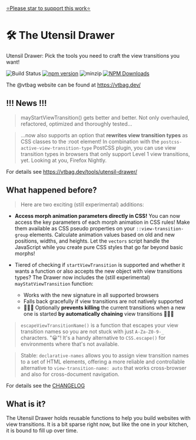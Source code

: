 [⭐️Please star to support this work⭐️](https://github.com/vtbag/utensil-drawer)

# 🛠 The Utensil Drawer

Utensil Drawer: Pick the tools you need to craft the view transitions you want!

![Build Status](https://github.com/vtbag/utensil-drawer/actions/workflows/run-build.yml/badge.svg)
[![npm version](https://img.shields.io/npm/v/@vtbag/utensil-drawer/latest)](https://www.npmjs.com/package/@vtbag/utensil-drawer)
![minzip](https://badgen.net/bundlephobia/minzip/@vtbag/utensil-drawer)
[![NPM Downloads](https://img.shields.io/npm/dw/@vtbag/utensil-drawer)](https://www.npmjs.com/package/@vtbag/utensil-drawer)

The @vtbag website can be found at https://vtbag.dev/

## !!! News !!!

> mayStartViewTransition() gets better and better. Not only overhauled, refactored, optimized and thoroughly tested...

> ...now also supports an option that **rewrites view transition types** as CSS classes to the :root element! In combination with the `postcss-active-view-transition-type` PostCSS plugin, you can use view transition types in browsers that only support Level 1 view transitions, yet. Looking at you, Firefox Nightly. 

For details see https://vtbag.dev/tools/utensil-drawer/

## What happened before?

> Here are two exciting (still experimental) additions:

* **Access morph animation parameters directly in CSS!**
You can now access the key parameters of each morph animation in CSS rules! Make them available as CSS pseudo properties on your `::view-transition-group` elements. Calculate animation values based on old and new positions, widths, and heights. Let the `vectors` script handle the JavaScript while you create pure CSS styles that go far beyond basic morphs!


* Tiered of checking if `startViewTransition` is supported and whether it wants a function or also accepts the new object with view transitions types? The Drawer now includes the (still experimental) `mayStatViewTransition` function:
    * Works with the new signature in all supported browsers
    * Falls back gracefully if view transitions are not  natively supported
    * 🥁🥁🥁 Optionally **prevents killing** the current transitions when a new one is started **by automatically chaining** view transitions 🥁🥁🥁


> `escapeViewTransitionName()` is a function that escapes your view transition names so you are not stuck with just `A-Za-Z0-9-_` characters. "😀"! It's a handy alternative to `CSS.escape()` for environments where that's not available.

> Stable: `declarative-names` allows you to assign view transition names to a set of HTML elements, offering a more reliable and controllable alternative to `view-transition-name: auto` that works cross-browser and also for cross-document navigation.

For details see the [CHANGELOG](https://github.com/vtbag/utensil-drawer/blob/main/CHANGELOG.md)

## What is it?

The Utensil Drawer holds reusable functions to help you build websites with view transitions. It is a bit sparse right now, but like the one in your kitchen, it is bound to fill up over time.

